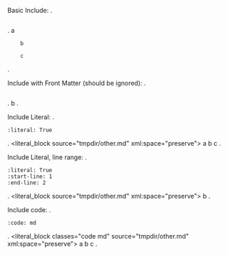 Basic Include:
.
```{include} other.md
```
.
<document source="tmpdir/test.md">
    <paragraph>
        a
        
        b
        
        c
.

Include with Front Matter (should be ignored):
.
```{include} fmatter.md
```
.
<document source="tmpdir/test.md">
    <paragraph>
        b
.

Include Literal:
.
```{include} other.md
:literal: True
```
.
<document source="tmpdir/test.md">
    <literal_block source="tmpdir/other.md" xml:space="preserve">
        a
        b
        c
.

Include Literal, line range:
.
```{include} other.md
:literal: True
:start-line: 1
:end-line: 2
```
.
<document source="tmpdir/test.md">
    <literal_block source="tmpdir/other.md" xml:space="preserve">
        b
.

Include code:
.
```{include} other.md
:code: md
```
.
<document source="tmpdir/test.md">
    <literal_block classes="code md" source="tmpdir/other.md" xml:space="preserve">
        a
        b
        c
.
